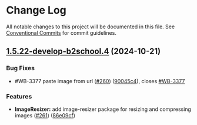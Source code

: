 # Change Log

All notable changes to this project will be documented in this file.
See [Conventional Commits](https://conventionalcommits.org) for commit guidelines.

## [1.5.22-develop-b2school.4](https://github.com/edificeio/edifice-ui/compare/v1.5.22-develop-b2school.3...v1.5.22-develop-b2school.4) (2024-10-21)

### Bug Fixes

- #WB-3377 paste image from url ([#260](https://github.com/edificeio/edifice-ui/issues/260)) ([90045c4](https://github.com/edificeio/edifice-ui/commit/90045c45da55f01a85feca2021fdc623d82f3905)), closes [#WB-3377](https://github.com/edificeio/edifice-ui/issues/WB-3377)

### Features

- **ImageResizer:** add image-resizer package for resizing and compressing images ([#261](https://github.com/edificeio/edifice-ui/issues/261)) ([86e09cf](https://github.com/edificeio/edifice-ui/commit/86e09cff69e14f89a0cf793b3a193674e84700df))
